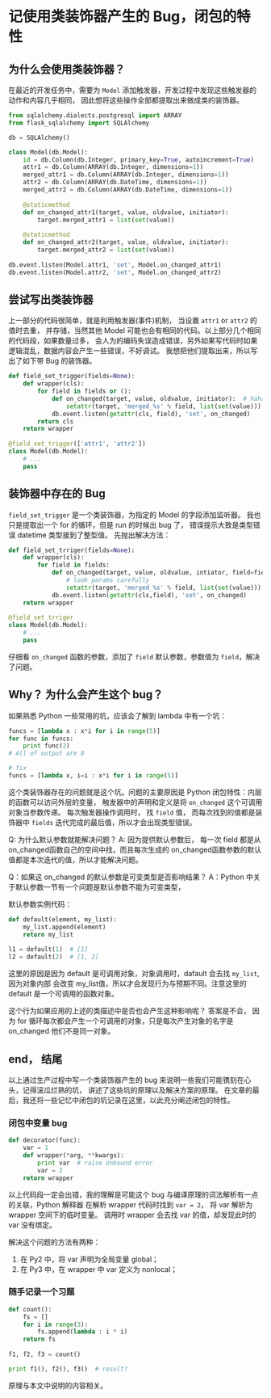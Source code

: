 # 记使用类装饰器产生的 Bug，闭包的特性

## 为什么会使用类装饰器？
在最近的开发任务中，需要为 `Model` 添加触发器，开发过程中发现这些触发器的动作和内容几乎相同，
因此想将这些操作全部都提取出来做成类的装饰器。

```python
from sqlalchemy.dialects.postgresql import ARRAY
from flask_sqlalchemy import SQLAlchemy

db = SQLAlchemy()

class Model(db.Model):
    id = db.Column(db.Integer, primary_key=True, autoincrement=True)
    attr1 = db.Column(ARRAY(db.Integer, dimensions=1))
    merged_attr1 = db.Column(ARRAY(db.Integer, dimensions=1))
    attr2 = db.Column(ARRAY(db.DateTime, dimensions=1))
    merged_attr2 = db.Column(ARRAY(db.DateTime, dimensions=1))
    
    @staticmethod
    def on_changed_attr1(target, value, oldvalue, initiator):
        target.merged_attr1 = list(set(value))
        
    @staticmethod
    def on_changed_attr2(target, value, oldvalue, initiator):
        target.merged_attr2 = list(set(value))
        
db.event.listen(Model.attr1, 'set', Model.on_changed_attr1)
db.event.listen(Model.attr2, 'set', Model.on_changed_attr2)
```

## 尝试写出类装饰器

上一部分的代码很简单，就是利用触发器(事件)机制， 当设置 `attr1` or `attr2` 的值时去重，
并存储，当然其他 Model 可能也会有相同的代码。以上部分几个相同的代码段，如果数量过多，
会人为的编码失误造成错误，另外如果写代码时如果逻辑混乱，数据内容会产生一些错误，不好调试。
我想把他们提取出来，所以写出了如下带 Bug 的装饰器。

```python
def field_set_trigger(fields=None):
    def wrapper(cls):
        for field in fields or ():
            def on_changed(target, value, oldvalue, initiator):  # haha, Bug!
                setattr(target, 'merged_%s' % field, list(set(value)))
            db.event.listen(getattr(cls, field), 'set', on_changed)
        return cls
    return wrapper
    
@field_set_trigger(['attr1', 'attr2'])
class Model(db.Model):
    # ...
    pass
``` 

## 装饰器中存在的 Bug

`field_set_trigger` 是一个类装饰器，为指定的 Model 的字段添加监听器。 我也只是提取出一个
for 的循环，但是 run 的时候出 bug 了， 错误提示大致是类型错误 datetime 类型接到了整型值。
先抛出解决方法：

```python
def field_set_trriger(fields=None):
    def wrapper(cls):
        for field in fields:
            def on_changed(target, value, oldvalue, intiator, field=field):
                # look params carefully
                setattr(target, 'merged_%s' % field, list(set(value)))
            db.event.listen(getattr(cls,field), 'set', on_changed)
    return wrapper
    
@field_set_trriger
class Model(db.Model):
    # ...
    pass
```

仔细看 `on_changed` 函数的参数，添加了 `field` 默认参数，参数值为 `field`，解决了问题。

## Why？ 为什么会产生这个 bug？
如果熟悉 Python 一些常用的坑，应该会了解到 lambda 中有一个坑：

```python
funcs = [lambda x : x*i for i in range(5)] 
for func in funcs:
    print func(2)
# All of output are 8

# fix 
funcs = [lambda x, i=i : x*i for i in range(5)] 
```

这个类装饰器存在的问题就是这个坑。问题的主要原因是 Python 闭包特性：内层的函数可以访问外层的变量，
触发器中的声明和定义是将  `on_changed` 这个可调用对象当参数传递。 每次触发器操作调用时，
找 `field` 值， 而每次找到的值都是装饰器中 `fields` 迭代完成的最后值，所以才会出现类型错误。

Q: 为什么默认参数就能解决问题？
A: 因为提供默认参数后， 每一次 field 都是从 on_changed函数自己的空间中找，而且每次生成的
on_changed函数参数的默认值都是本次迭代的值，所以才能解决问题。

Q：如果这 on_changed 的默认参数是可变类型是否影响结果？
A：Python 中关于默认参数一节有一个问题是默认参数不能为可变类型，

默认参数实例代码：

```python
def default(element, my_list):
    my_list.append(element)
    return my_list
    
l1 = default(1)  # [1]
l2 = default(2)  # [1, 2]
```

这里的原因是因为 default 是可调用对象，对象调用时，dafault 会去找 `my_list`, 因为对象内部
会改变 my_list值，所以才会发现行为与预期不同。注意这里的 default 是一个可调用的函数对象。

这个行为如果应用的上述的类描述中是否也会产生这种影响呢？
答案是不会， 因为 for 循环每次都会产生一个可调用的对象，只是每次产生对象的名字是 on_changed
他们不是同一对象。 

## end， 结尾
以上通过生产过程中写一个类装饰器产生的 bug 来说明一些我们可能镌刻在心头，记得滚瓜烂熟的坑， 
讲述了这些坑的原理以及解决方案的原理。
在文章的最后，我还将一些记忆中闭包的坑记录在这里，以此充分阐述闭包的特性。 

### 闭包中变量 bug

```python
def decorator(func):
    var = 1
    def wrapper(*arg, **kwargs):
        print var  # raise Unbound error
        var = 2
    return wrapper
```

以上代码段一定会出错，我的理解是可能这个 bug 与编译原理的词法解析有一点的关联，Python 解释器
在解析 wrapper 代码时找到 `var = 2`， 将 var 解析为 wrapper 空间下的临时变量。
调用时 wrapper 会去找 var 的值，却发现此时的 var 没有绑定。 

解决这个问题的方法有两种：
1. 在 Py2 中，将 var 声明为全局变量 global；
2. 在 Py3 中，在 wrapper 中 var 定义为 nonlocal；

### 随手记录一个习题

```python
def count():
    fs = []
    for i in range(3):
        fs.append(lambda : i * i)
    return fs
   
f1, f2, f3 = count()

print f1(), f2(), f3()  # result?
```

原理与本文中说明的内容相关。